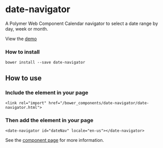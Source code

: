 # date-navigator

A Polymer Web Component Calendar navigator to select a date range by day, week or month.

View the [demo](http://bouhamdf.github.io/date-navigator/components/date-navigator/demo.html)

### How to install

```
bower install --save date-navigator
```

## How to use
### Include the element in your page

```
<link rel="import" href="/bower_components/date-navigator/date-navigator.html">
```

### Then add the element in your page
```
<date-navigator id="dateNav" locale="en-us"></date-navigator>
```

See the [component page](http://bouhamdf.github.io/date-navigator/components/date-navigator/) for more information.

